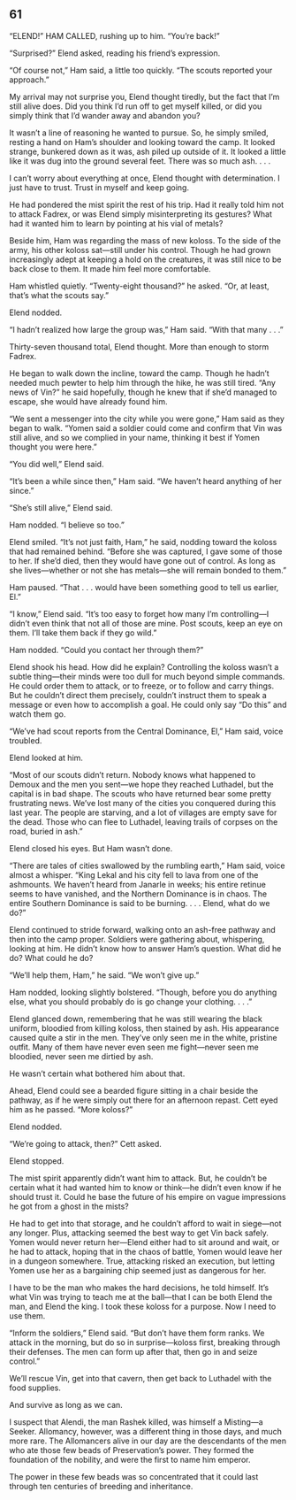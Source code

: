 ## 61


“ELEND!” HAM CALLED, rushing up to him. “You’re back!”

“Surprised?” Elend asked, reading his friend’s expression.

“Of course not,” Ham said, a little too quickly. “The scouts reported your approach.”

My arrival may not surprise you, Elend thought tiredly, but the fact that I’m still alive does. Did you think I’d run off to get myself killed, or did you simply think that I’d wander away and abandon you?

It wasn’t a line of reasoning he wanted to pursue. So, he simply smiled, resting a hand on Ham’s shoulder and looking toward the camp. It looked strange, bunkered down as it was, ash piled up outside of it. It looked a little like it was dug into the ground several feet. There was so much ash. . . .

I can’t worry about everything at once, Elend thought with determination. I just have to trust. Trust in myself and keep going.

He had pondered the mist spirit the rest of his trip. Had it really told him not to attack Fadrex, or was Elend simply misinterpreting its gestures? What had it wanted him to learn by pointing at his vial of metals?

Beside him, Ham was regarding the mass of new koloss. To the side of the army, his other koloss sat—still under his control. Though he had grown increasingly adept at keeping a hold on the creatures, it was still nice to be back close to them. It made him feel more comfortable.

Ham whistled quietly. “Twenty-eight thousand?” he asked. “Or, at least, that’s what the scouts say.”

Elend nodded.

“I hadn’t realized how large the group was,” Ham said. “With that many . . .”

Thirty-seven thousand total, Elend thought. More than enough to storm Fadrex.

He began to walk down the incline, toward the camp. Though he hadn’t needed much pewter to help him through the hike, he was still tired. “Any news of Vin?” he said hopefully, though he knew that if she’d managed to escape, she would have already found him.

“We sent a messenger into the city while you were gone,” Ham said as they began to walk. “Yomen said a soldier could come and confirm that Vin was still alive, and so we complied in your name, thinking it best if Yomen thought you were here.”

“You did well,” Elend said.

“It’s been a while since then,” Ham said. “We haven’t heard anything of her since.”

“She’s still alive,” Elend said.

Ham nodded. “I believe so too.”

Elend smiled. “It’s not just faith, Ham,” he said, nodding toward the koloss that had remained behind. “Before she was captured, I gave some of those to her. If she’d died, then they would have gone out of control. As long as she lives—whether or not she has metals—she will remain bonded to them.”

Ham paused. “That . . . would have been something good to tell us earlier, El.”

“I know,” Elend said. “It’s too easy to forget how many I’m controlling—I didn’t even think that not all of those are mine. Post scouts, keep an eye on them. I’ll take them back if they go wild.”

Ham nodded. “Could you contact her through them?”

Elend shook his head. How did he explain? Controlling the koloss wasn’t a subtle thing—their minds were too dull for much beyond simple commands. He could order them to attack, or to freeze, or to follow and carry things. But he couldn’t direct them precisely, couldn’t instruct them to speak a message or even how to accomplish a goal. He could only say “Do this” and watch them go.

“We’ve had scout reports from the Central Dominance, El,” Ham said, voice troubled.

Elend looked at him.

“Most of our scouts didn’t return. Nobody knows what happened to Demoux and the men you sent—we hope they reached Luthadel, but the capital is in bad shape. The scouts who have returned bear some pretty frustrating news. We’ve lost many of the cities you conquered during this last year. The people are starving, and a lot of villages are empty save for the dead. Those who can flee to Luthadel, leaving trails of corpses on the road, buried in ash.”

Elend closed his eyes. But Ham wasn’t done.

“There are tales of cities swallowed by the rumbling earth,” Ham said, voice almost a whisper. “King Lekal and his city fell to lava from one of the ashmounts. We haven’t heard from Janarle in weeks; his entire retinue seems to have vanished, and the Northern Dominance is in chaos. The entire Southern Dominance is said to be burning. . . . Elend, what do we do?”

Elend continued to stride forward, walking onto an ash-free pathway and then into the camp proper. Soldiers were gathering about, whispering, looking at him. He didn’t know how to answer Ham’s question. What did he do? What could he do?

“We’ll help them, Ham,” he said. “We won’t give up.”

Ham nodded, looking slightly bolstered. “Though, before you do anything else, what you should probably do is go change your clothing. . . .”

Elend glanced down, remembering that he was still wearing the black uniform, bloodied from killing koloss, then stained by ash. His appearance caused quite a stir in the men. They’ve only seen me in the white, pristine outfit. Many of them have never even seen me fight—never seen me bloodied, never seen me dirtied by ash.

He wasn’t certain what bothered him about that.

Ahead, Elend could see a bearded figure sitting in a chair beside the pathway, as if he were simply out there for an afternoon repast. Cett eyed him as he passed. “More koloss?”

Elend nodded.

“We’re going to attack, then?” Cett asked.

Elend stopped.

The mist spirit apparently didn’t want him to attack. But, he couldn’t be certain what it had wanted him to know or think—he didn’t even know if he should trust it. Could he base the future of his empire on vague impressions he got from a ghost in the mists?

He had to get into that storage, and he couldn’t afford to wait in siege—not any longer. Plus, attacking seemed the best way to get Vin back safely. Yomen would never return her—Elend either had to sit around and wait, or he had to attack, hoping that in the chaos of battle, Yomen would leave her in a dungeon somewhere. True, attacking risked an execution, but letting Yomen use her as a bargaining chip seemed just as dangerous for her.

I have to be the man who makes the hard decisions, he told himself. It’s what Vin was trying to teach me at the ball—that I can be both Elend the man, and Elend the king. I took these koloss for a purpose. Now I need to use them.

“Inform the soldiers,” Elend said. “But don’t have them form ranks. We attack in the morning, but do so in surprise—koloss first, breaking through their defenses. The men can form up after that, then go in and seize control.”

We’ll rescue Vin, get into that cavern, then get back to Luthadel with the food supplies.

And survive as long as we can.



I suspect that Alendi, the man Rashek killed, was himself a Misting—a Seeker. Allomancy, however, was a different thing in those days, and much more rare. The Allomancers alive in our day are the descendants of the men who ate those few beads of Preservation’s power. They formed the foundation of the nobility, and were the first to name him emperor.

The power in these few beads was so concentrated that it could last through ten centuries of breeding and inheritance.





